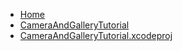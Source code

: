<!-- docs/_sidebar.md -->
- [Home](/)
- [CameraAndGalleryTutorial](devassistDocs/Tutorials/CameraAndGalleryTutorial/CameraAndGalleryTutorial/)
- [CameraAndGalleryTutorial.xcodeproj](devassistDocs/Tutorials/CameraAndGalleryTutorial/CameraAndGalleryTutorial.xcodeproj/)